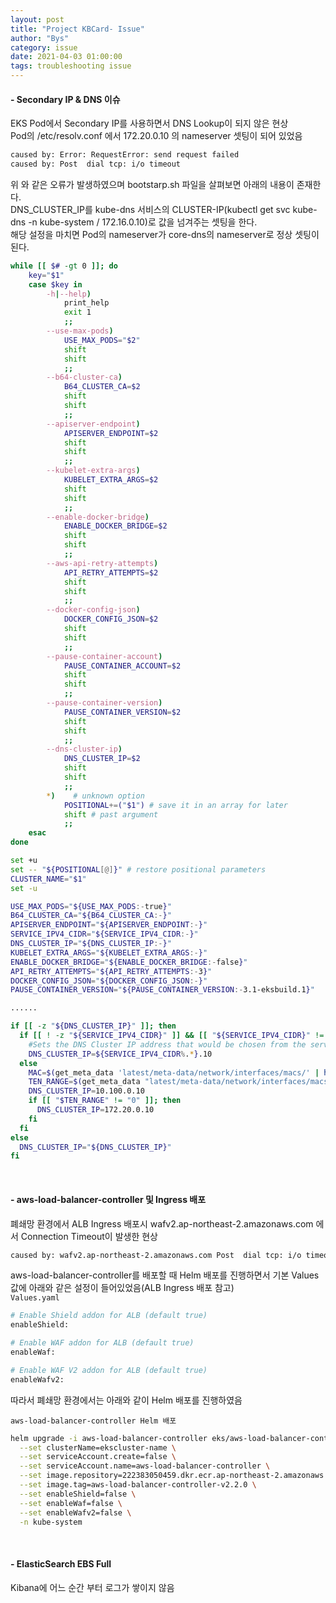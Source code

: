 ```yaml
---
layout: post
title: "Project KBCard- Issue"
author: "Bys"
category: issue
date: 2021-04-03 01:00:00
tags: troubleshooting issue
---
```


#### **- Secondary IP & DNS 이슈**

EKS Pod에서 Secondary IP를 사용하면서 DNS Lookup이 되지 않은 현상  
Pod의 /etc/resolv.conf 에서 172.20.0.10 의 nameserver 셋팅이 되어 있었음  
```bash
caused by: Error: RequestError: send request failed 
caused by: Post  dial tcp: i/o timeout
```

위 와 같은 오류가 발생하였으며 bootstarp.sh 파일을 살펴보면 아래의 내용이 존재한다.  
DNS_CLUSTER_IP를 kube-dns 서비스의 CLUSTER-IP(kubectl get svc kube-dns -n kube-system / 172.16.0.10)로 값을 넘겨주는 셋팅을 한다.  
해당 설정을 마치면 Pod의 nameserver가 core-dns의 nameserver로 정상 셋팅이 된다.  

```bash
while [[ $# -gt 0 ]]; do
    key="$1"
    case $key in
        -h|--help)
            print_help
            exit 1
            ;;
        --use-max-pods)
            USE_MAX_PODS="$2"
            shift
            shift
            ;;
        --b64-cluster-ca)
            B64_CLUSTER_CA=$2
            shift
            shift
            ;;
        --apiserver-endpoint)
            APISERVER_ENDPOINT=$2
            shift
            shift
            ;;
        --kubelet-extra-args)
            KUBELET_EXTRA_ARGS=$2
            shift
            shift
            ;;
        --enable-docker-bridge)
            ENABLE_DOCKER_BRIDGE=$2
            shift
            shift
            ;;
        --aws-api-retry-attempts)
            API_RETRY_ATTEMPTS=$2
            shift
            shift
            ;;
        --docker-config-json)
            DOCKER_CONFIG_JSON=$2
            shift
            shift
            ;;
        --pause-container-account)
            PAUSE_CONTAINER_ACCOUNT=$2
            shift
            shift
            ;;
        --pause-container-version)
            PAUSE_CONTAINER_VERSION=$2
            shift
            shift
            ;;
        --dns-cluster-ip)
            DNS_CLUSTER_IP=$2
            shift
            shift
            ;;
        *)    # unknown option
            POSITIONAL+=("$1") # save it in an array for later
            shift # past argument
            ;;
    esac
done

set +u
set -- "${POSITIONAL[@]}" # restore positional parameters
CLUSTER_NAME="$1"
set -u

USE_MAX_PODS="${USE_MAX_PODS:-true}"
B64_CLUSTER_CA="${B64_CLUSTER_CA:-}"
APISERVER_ENDPOINT="${APISERVER_ENDPOINT:-}"
SERVICE_IPV4_CIDR="${SERVICE_IPV4_CIDR:-}"
DNS_CLUSTER_IP="${DNS_CLUSTER_IP:-}"
KUBELET_EXTRA_ARGS="${KUBELET_EXTRA_ARGS:-}"
ENABLE_DOCKER_BRIDGE="${ENABLE_DOCKER_BRIDGE:-false}"
API_RETRY_ATTEMPTS="${API_RETRY_ATTEMPTS:-3}"
DOCKER_CONFIG_JSON="${DOCKER_CONFIG_JSON:-}"
PAUSE_CONTAINER_VERSION="${PAUSE_CONTAINER_VERSION:-3.1-eksbuild.1}"

......

if [[ -z "${DNS_CLUSTER_IP}" ]]; then
  if [[ ! -z "${SERVICE_IPV4_CIDR}" ]] && [[ "${SERVICE_IPV4_CIDR}" != "None" ]] ; then
    #Sets the DNS Cluster IP address that would be chosen from the serviceIpv4Cidr. (x.y.z.10)
    DNS_CLUSTER_IP=${SERVICE_IPV4_CIDR%.*}.10
  else
    MAC=$(get_meta_data 'latest/meta-data/network/interfaces/macs/' | head -n 1 | sed 's/\/$//')
    TEN_RANGE=$(get_meta_data "latest/meta-data/network/interfaces/macs/$MAC/vpc-ipv4-cidr-blocks" | grep -c '^10\..*' || true )
    DNS_CLUSTER_IP=10.100.0.10
    if [[ "$TEN_RANGE" != "0" ]]; then
      DNS_CLUSTER_IP=172.20.0.10
    fi
  fi
else
  DNS_CLUSTER_IP="${DNS_CLUSTER_IP}"
fi
```
<br>


#### **- aws-load-balancer-controller 및 Ingress 배포**

폐쇄망 환경에서 ALB Ingress 배포시 wafv2.ap-northeast-2.amazonaws.com 에서 Connection Timeout이 발생한 현상  
```bash
caused by: wafv2.ap-northeast-2.amazonaws.com Post  dial tcp: i/o timeout
```

aws-load-balancer-controller를 배포할 때 Helm 배포를 진행하면서 기본 Values 값에 아래와 같은 설정이 들어있었음(ALB Ingress 배포 참고)  
`Values.yaml`
```bash
# Enable Shield addon for ALB (default true)
enableShield:

# Enable WAF addon for ALB (default true)
enableWaf:

# Enable WAF V2 addon for ALB (default true)
enableWafv2:
```

따라서 폐쇄망 환경에서는 아래와 같이 Helm 배포를 진행하였음  

`aws-load-balancer-controller Helm 배포`
```bash
helm upgrade -i aws-load-balancer-controller eks/aws-load-balancer-controller \
  --set clusterName=ekscluster-name \
  --set serviceAccount.create=false \
  --set serviceAccount.name=aws-load-balancer-controller \
  --set image.repository=222383050459.dkr.ecr.ap-northeast-2.amazonaws.com/opensource-components \
  --set image.tag=aws-load-balancer-controller-v2.2.0 \
  --set enableShield=false \
  --set enableWaf=false \
  --set enableWafv2=false \
  -n kube-system
```
<br>


#### **- ElasticSearch EBS Full**

Kibana에 어느 순간 부터 로그가 쌓이지 않음  
